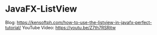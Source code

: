 # JavaFX-ListView
Blog: https://kensoftph.com/how-to-use-the-listview-in-javafx-perfect-tutorial/
YouTube Video: https://youtu.be/Z7th7RSRitw
